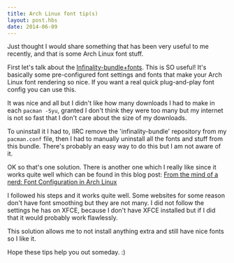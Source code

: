 ```yaml
---
title: Arch Linux font tip(s)
layout: post.hbs
date: 2014-06-09
---
```


Just thought I would share something that has been very useful to me recently,
and that is some Arch Linux font stuff.

First let's talk about the [Infinality-bundle+fonts][ibf].  This is SO useful!
It's basically some pre-configured font settings and fonts that make your Arch
Linux font rendering so nice.  If you want a real quick plug-and-play font
config you can use this.

[ibf]: https://wiki.archlinux.org/index.php/Infinality-bundle%2Bfonts

It was nice and all but I didn't like how many downloads I had to make in each
`pacman -Syu`, granted I don't think they were too many but my internet is not
so fast that I don't care about the size of my downloads.

To uninstall it I had to, IIRC remove the 'infinality-bundle' repository from my
`pacman.conf` file, then I had to manually uninstall all the fonts and stuff
from this bundle.  There's probably an easy way to do this but I am not aware of
it.

OK so that's one solution.  There is another one which I really like since it
works quite well which can be found in this blog post: [From the mind of a nerd:
Font Configuration in Arch Linux][blog-post]

[blog-post]: http://jaysonrowe.blogspot.mx/2013/04/font-configuration-in-arch-linux.html

I followed his steps and it works quite well.  Some websites for some reason
don't have font smoothing but they are not many.  I did not follow the settings
he has on XFCE, because I don't have XFCE installed but if I did that it would
probably work flawlessly.

This solution allows me to not install anything extra and still have nice fonts
so I like it.

Hope these tips help you out someday. :)
